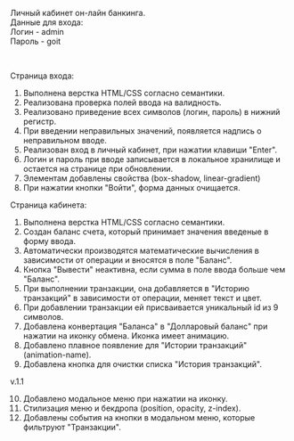 Личный кабинет он-лайн банкинга.<br>
Данные для входа: <br>
Логин - admin <br>
Пароль - goit 

<br>

Страница входа:
1) Выполнена верстка HTML/CSS согласно семантики.
2) Реализована проверка полей ввода на валидность.
3) Реализовано приведение всех символов (логин, пароль) в нижний регистр.
4) При введении неправильных значений, появляется надпись о неправильном вводе.
5) Реализован вход в личный кабинет, при нажатии клавиши "Enter".
6) Логин и пароль при вводе записывается в локальное хранилище и остается на странице при обновлении.
7) Элементам добавлены свойства (box-shadow, linear-gradient)
8) При нажатии кнопки "Войти", форма данных очищается.

Страница кабинета:
1) Выполнена верстка HTML/CSS согласно семантики.
2) Создан баланс счета, который принимает значения введеные в форму ввода.
3) Автоматически производятся математические вычисления в зависимости от операции и вносятся в поле "Баланс".
4) Кнопка "Вывести" неактивна, если сумма в поле ввода больше чем "Баланс".
5) При выполнении транзакции, она добавляется в "Историю транзакций" в зависимости от операции, меняет текст и цвет.
6) При добавлении транзакции ей присваивается уникальный id из 9 символов.
7) Добавлена конвертация "Баланса" в "Долларовый баланс" при нажатии на иконку обмена. Иконка имеет анимацию.
8) Добавлено плавное появление для "Истории транзакций" (animation-name).
9) Добавлена кнопка для очистки списка "История транзакций".

v.1.1

10) Добавлено модальное меню при нажатии на иконку.
11) Стилизация меню и бекдропа (position, opacity, z-index).
12) Добавлены события на кнопки в модальном меню, которые фильтруют "Транзакции".